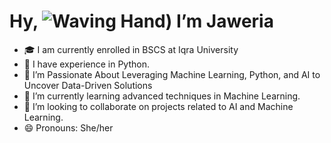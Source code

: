 # Hy, ![Waving Hand]([https://user-images.githubusercontent.com/18350557/176309783-0785949b-9127-417c-8b55-ab5a4333674e.gif)) I’m Jaweria
- 🎓 I am currently enrolled in BSCS at Iqra University
- 💼 I have experience in Python.
- 👀 I’m Passionate About Leveraging Machine Learning, Python, and AI to Uncover Data-Driven Solutions
- 🌱 I’m currently learning advanced techniques in Machine Learning.
- 💞️ I’m looking to collaborate on projects related to AI and Machine Learning.
- 😄 Pronouns: She/her
  
<!---
jaweria15/jaweria15 is a ✨ special ✨ repository because its `README.md` (this file) appears on your GitHub profile.
You can click the Preview link to take a look at your changes.
--->
